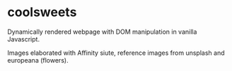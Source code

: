 # coolsweets

Dynamically rendered webpage with DOM manipulation in vanilla Javascript.

Images elaborated with Affinity siute, reference images from unsplash and europeana (flowers).
